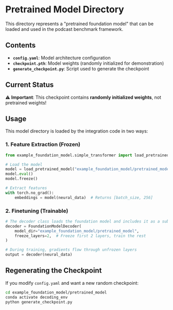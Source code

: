 # Pretrained Model Directory

This directory represents a "pretrained foundation model" that can be loaded and used in the podcast benchmark framework.

## Contents

- **`config.yaml`**: Model architecture configuration
- **`checkpoint.pth`**: Model weights (randomly initialized for demonstration)
- **`generate_checkpoint.py`**: Script used to generate the checkpoint

## Current Status

⚠️ **Important**: This checkpoint contains **randomly initialized weights**, not pretrained weights!

## Usage

This model directory is loaded by the integration code in two ways:

### 1. Feature Extraction (Frozen)
```python
from example_foundation_model.simple_transformer import load_pretrained_model

# Load the model
model = load_pretrained_model("example_foundation_model/pretrained_model")
model.eval()
model.freeze()

# Extract features
with torch.no_grad():
    embeddings = model(neural_data)  # Returns [batch_size, 256]
```

### 2. Finetuning (Trainable)
```python
# The decoder class loads the foundation model and includes it as a submodule
decoder = FoundationModelDecoder(
    model_dir="example_foundation_model/pretrained_model",
    freeze_layers=2,  # Freeze first 2 layers, train the rest
)

# During training, gradients flow through unfrozen layers
output = decoder(neural_data)
```

## Regenerating the Checkpoint

If you modify `config.yaml` and want a new random checkpoint:

```bash
cd example_foundation_model/pretrained_model
conda activate decoding_env
python generate_checkpoint.py
```
